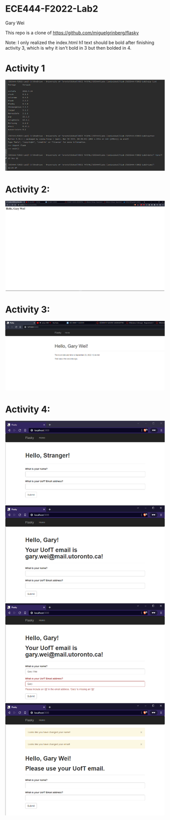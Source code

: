 # ECE444-F2022-Lab2
Gary Wei

This repo is a clone of https://github.com/miguelgrinberg/flasky

Note: I only realized the index.html h1 text should be bold after finishing activity 3, which is why it isn't bold in 3 but then bolded in 4.

# Activity 1
![img.png](img.png)

# Activity 2:
![img_1.png](img_1.png)

# Activity 3:
![img_2.png](img_2.png)

# Activity 4:
![img_3.png](img_3.png)
![img_4.png](img_4.png)
![img_5.png](img_5.png)
![img_6.png](img_6.png)